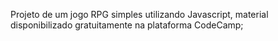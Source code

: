Projeto de um jogo RPG simples utilizando Javascript, material disponibilizado gratuitamente na plataforma CodeCamp;
